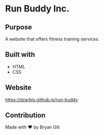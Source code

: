 # Run Buddy Inc.

## Purpose
A website that offers fitness training services.

## Built with
* HTML
* CSS

## Website
https://dzarbis.github.io/run-buddy

## Contribution
Made with ❤ by Bryan Gill
